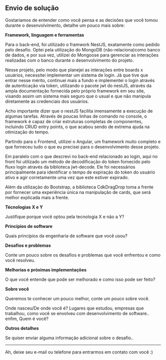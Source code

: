 ## Envio de solução

Gostariamos de entender como você pensa e as decisões que você tomou durante o desenvolvimento, detalhe um pouco mais sobre:

**Framework, linguagem e ferramentas**

Para o back-end, foi utilizado o framwork NestJS, exatamente como pedido pelo desafio. Optei pela utilização do MongoDB (não-relaciona)como banco de dados, e por sua vez, utilizei do Mongoose para gerenciar as interações realizadas com o banco durante o desenvolvimento do projeto.

Nesse projeto, pelo modo que planejei as interações entre boards x usuários, necessitei implementar um sistema de login. Já que tive que entrar nesse mérito, continuei mais a fundo e implementei o login através de autenticação via token, utilizando o pacote jwt do nestJS, através da ampla documentação fornecida pelo próprio framework em seu site, visando assim um sistema mais seguro que o usual e que não manipula diretamente as credenciais dos usuários. 

Acho importante dizer que o nestJS facilita imensamente a execução de algumas tarefas. Através de poucas linhas de comando no console, o framework é capaz de criar estruturas completas de componentes, incluindo CRUD entry points, o que acabou sendo de extrema ajuda na otimização do tempo.

Partindo para o Frontend, utilizei o Angular, um framework muito completo e que forneceu tudo o que eu precisei para o desenvolvimento desse projeto.

Em paralelo com o que descrevi no back-end relacionado ao login, aqui no front foi utilizado um método de decodificação do token fornecido pelo fluxo login através da biblioteca jwt-decode. Ele foi necessários principalmente para identificar o tempo de expiração do token do usuário ativo e agir corretamente uma vez que este estiver expirado.

Além da utilização do Bootstrap, a biblioteca CdkDragDrop toma a frente por fornecer uma experiência única na manipulação de cards, que será melhor explicada mais a frente.

**Técnologias X e Y**

Justifique porque você optou pela tecnologia X e não a Y?

**Princípios de software**

Quais princípios da engenharia de software que você usou?

**Desafios e problemas**

Conte um pouco sobre os desafios e problemas que você enfrentou e como você resolveu.

**Melhorias e próximas implementações**

O que você entende que pode ser melhorado e como isso pode ser feito?

**Sobre você**

Queremos te conhecer um pouco melhor, conte um pouco sobre você.

Onde nasceu/De onde você é? Lugares que estudou, empresas que trabalhou, como você se envolveu com desenvolvimento de software.. enfim, Quem é você?

**Outros detalhes**

Se quiser enviar alguma informação adicional sobre o desafio..


---

Ah, deixe seu e-mail ou telefone para entrarmos em contato com você :) 



